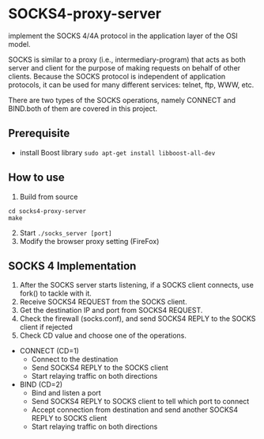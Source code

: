 # SOCKS4-proxy-server

implement the SOCKS 4/4A protocol in the application layer of the OSI model.

SOCKS is similar to a proxy (i.e., intermediary-program) that acts as both server and client for the purpose of making requests on behalf of other clients. Because the SOCKS protocol is independent of application protocols, it can be used for many different services: telnet, ftp, WWW, etc.

There are two types of the SOCKS operations, namely CONNECT and BIND.both of them are covered in this project.

## Prerequisite
- install Boost library
`sudo apt-get install libboost-all-dev`

## How to use
1. Build from source
```shell=
cd socks4-proxy-server
make
```
2. Start
`./socks_server [port]`
3. Modify the browser proxy setting (FireFox)

## SOCKS 4 Implementation

1. After the SOCKS server starts listening, if a SOCKS client connects, use fork() to tackle with it.
2. Receive SOCKS4 REQUEST from the SOCKS client.
3. Get the destination IP and port from SOCKS4 REQUEST.
4. Check the firewall (socks.conf), and send SOCKS4 REPLY to the SOCKS client if rejected
5. Check CD value and choose one of the operations.
  - CONNECT (CD=1)
    - Connect to the destination
    - Send SOCKS4 REPLY to the SOCKS client
    - Start relaying traffic on both directions
  - BIND (CD=2)
    - Bind and listen a port
    - Send SOCKS4 REPLY to SOCKS client to tell which port to connect
    - Accept connection from destination and send another SOCKS4 REPLY to SOCKS client
    - Start relaying traffic on both directions
